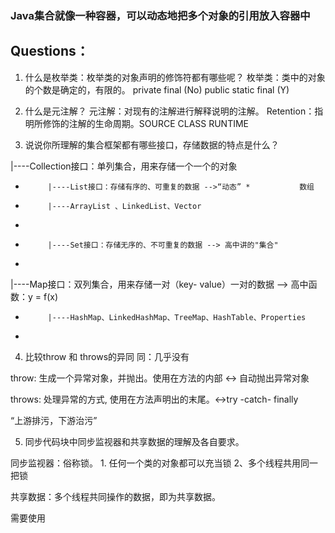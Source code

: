### Java集合就像一种容器，可以动态地把多个对象的引用放入容器中

## Questions：
1. 什么是枚举类：枚举类的对象声明的修饰符都有哪些呢？
枚举类：类中的对象的个数是确定的，有限的。
private final (No)
public static final (Y)

2. 什么是元注解？
元注解：对现有的注解进行解释说明的注解。
Retention：指明所修饰的注解的生命周期。SOURCE CLASS RUNTIME

3. 说说你所理解的集合框架都有哪些接口，存储数据的特点是什么？

|----Collection接口：单列集合，用来存储一个一个的对象
 *          |----List接口：存储有序的、可重复的数据 -->“动态” *           数组
 *          |----ArrayList 、LinkedList、Vector
 *          
 *          |----Set接口：存储无序的、不可重复的数据 --> 高中讲的"集合"
 * 
|----Map接口：双列集合，用来存储一对（key- value）一对的数据 --> 高中函数：y = f(x)
 *          |----HashMap、LinkedHashMap、TreeMap、HashTable、Properties
 * 

 4. 比较throw 和 throws的异同
同：几乎没有 

throw: 生成一个异常对象，并抛出。使用在方法的内部 <-> 自动抛出异常对象

throws:  处理异常的方式, 使用在方法声明出的末尾。<->try -catch- finally

“上游排污，下游治污”

5. 同步代码块中同步监视器和共享数据的理解及各自要求。

同步监视器：俗称锁。 1. 任何一个类的对象都可以充当锁 2、多个线程共用同一把锁

共享数据：多个线程共同操作的数据，即为共享数据。

需要使用

